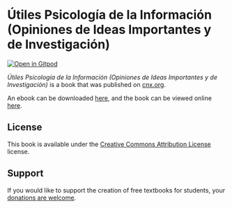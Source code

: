 # Útiles Psicología de la Información (Opiniones de Ideas Importantes y de Investigación)

[![Open in Gitpod](https://gitpod.io/button/open-in-gitpod.svg)](https://gitpod.io/from-referrer/)

_Útiles Psicología de la Información (Opiniones de Ideas Importantes y de Investigación)_ is a book that was published on [cnx.org](https://cnx.org/).

An ebook can be downloaded [here](https://github.com/cnx-user-books/cnxbook-utiles-psicologia-de-la-informacion-opiniones-de-ideas-importantes-y-de-investigacion/releases/latest), and the book can be viewed online [here](https://github.com/cnx-user-books/cnxbook-utiles-psicologia-de-la-informacion-opiniones-de-ideas-importantes-y-de-investigacion/releases/latest).

## License
This book is available under the [Creative Commons Attribution License](./LICENSE) license.

## Support
If you would like to support the creation of free textbooks for students, your [donations are welcome](https://riceconnect.rice.edu/donation/support-openstax-banner).
